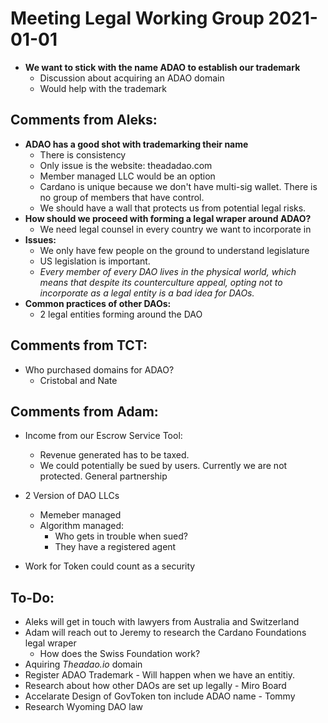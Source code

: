 # Meeting Legal Working Group 2021-01-01

* **We want to stick with the name ADAO to establish our trademark**
  * Discussion about acquiring an ADAO domain
  * Would help with the trademark
## Comments from Aleks:
*	**ADAO has a good shot with trademarking their name**
    * There is consistency 
    * Only issue is the website: theadadao.com
    * Member managed LLC would be an option
    *	Cardano is unique because we don't have multi-sig wallet. There is no group of members that have control.
    *	We should have a wall that protects us from potential legal risks.
* **How should we proceed with forming a legal wraper around ADAO?**
  *	We need legal counsel in every country we want to incorporate in
* **Issues:**
  * We only have few people on the ground to understand legislature
  * US legislation is important.
  * _Every member of every DAO lives in the physical world, which means that despite its counterculture appeal, opting not to incorporate as a legal entity is a bad idea for DAOs._
*	**Common practices of other DAOs:**
    *	2 legal entities forming around the DAO

 
## Comments from TCT:
* Who purchased domains for ADAO?
  * Cristobal and Nate
## Comments from	Adam:
* Income from our Escrow Service Tool:
  *	Revenue generated has to be taxed.
  *	We could potentially be sued by users. Currently we are not protected. General partnership 
 
 
*	2 Version of DAO LLCs
    * Memeber managed
    * Algorithm managed:
      *	Who gets in trouble when sued? 
      * They have a registered agent
 
*	Work for Token could count as a security
 
 
 
## To-Do:
*	Aleks will get in touch with lawyers from Australia and Switzerland
*	Adam will reach out to Jeremy to research the Cardano Foundations legal wraper
    * How does the Swiss Foundation work?	
*	Aquiring _Theadao.io_ domain
*	Register ADAO Trademark - Will happen when we have an entitiy.
*	Research about how other DAOs are set up legally - Miro Board
*	Accelarate Design of GovToken ton include ADAO name - Tommy
*	Research Wyoming DAO law

